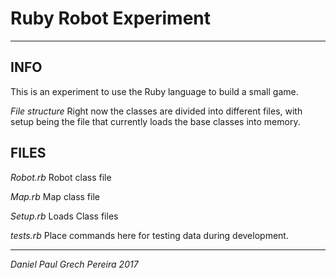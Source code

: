 # Ruby Robot Experiment
---

## INFO
This is an experiment to use the Ruby language to build a small game.

_File structure_
Right now the classes are divided into different files, with setup being the file that currently loads the base classes into memory.

## FILES

_Robot.rb_
Robot class file

_Map.rb_
Map class file

_Setup.rb_
Loads Class files

_tests.rb_
Place commands here for testing data during development.

---
_*Daniel Paul Grech Pereira 2017*_

